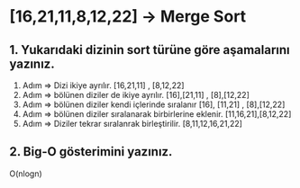 # [16,21,11,8,12,22] -> Merge Sort
## 1. Yukarıdaki dizinin sort türüne göre aşamalarını yazınız.
1. Adım => Dizi ikiye ayrılır. [16,21,11] , [8,12,22]
2. Adım => bölünen diziler de ikiye ayrılır. [16],[21,11] , [8],[12,22]
3. Adım => bölünen diziler kendi içlerinde sıralanır [16], [11,21] , [8],[12,22]
4. Adım => bölünen diziler sıralanarak birbirlerine eklenir. [11,16,21],[8,12,22]
5. Adım => Diziler tekrar sıralanrak birleştirilir. [8,11,12,16,21,22]
## 2. Big-O gösterimini yazınız.
O(nlogn)

